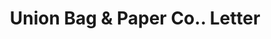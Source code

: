 ---
doi: 10.7916/D8475NW3
date_other: '1890'
date_other_textual: 1890-1899
form: correspondence
genre:
- Letters (correspondence)
name:
- Union Bag & Paper Co.
object_in_context_url: https://biggert.cul.columbia.edu/items/view/ave_biggert_00516
subject_hierarchical_geographic:
- Watertown, Massachusetts, United States
subject_name:
- Union Bag & Paper Co.
title: Union Bag & Paper Co.. Letter
sort_title: Union Bag & Paper Co.. Letter
call_number: ave_biggert_00516
coordinates:
- 42.37083333333334,-71.18333333333334
pid: ave_biggert_00516
identifiers: ave_biggert_00516
thumbnail: https://derivativo-1.library.columbia.edu/iiif/2/ldpd:343723/full/!256,256/0/native.jpg
permalink: "/biggert/ave_biggert_00516/"
layout: iiif-image-page
---